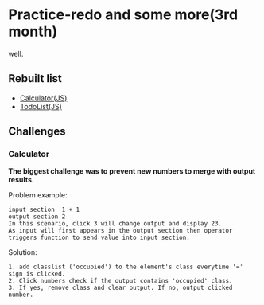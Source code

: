 # Practice-redo and some more(3rd month)
well.

## Rebuilt list
- [Calculator(JS)](https://a331998513.github.io/Practice-redo/JScalculator/) 
- [TodoList(JS)](https://a331998513.github.io/Practice-redo/TodoList/)




## Challenges

### Calculator

**The biggest challenge was to prevent new numbers to merge with output results.**

Problem example:
```
input section  1 + 1 
output section 2
In this scenario, click 3 will change output and display 23. 
As input will first appears in the output section then operator triggers function to send value into input section.
```
Solution:
```
1. add classlist ('occupied') to the element's class everytime '=' sign is clicked.
2. Click numbers check if the output contains 'occupied' class. 
3. If yes, remove class and clear output. If no, output clicked number.
```
